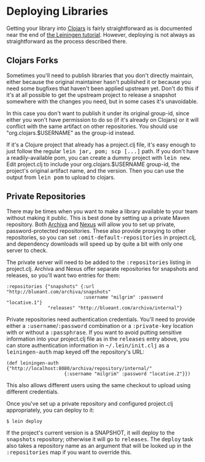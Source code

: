# Deploying Libraries

Getting your library into [Clojars](http://clojars.org) is fairly
straightforward as is documented near the end of
[the Leiningen tutorial](https://github.com/technomancy/leiningen/blob/stable/TUTORIAL.md).
However, deploying is not always as straightforward as the process
described there.

## Clojars Forks

Sometimes you'll need to publish libraries that you don't directly
maintain, either because the original maintainer hasn't published it
or because you need some bugfixes that haven't been applied upstream
yet. Don't do this if it's at all possible to get the upstream project
to release a snapshot somewhere with the changes you need, but in some
cases it's unavoidable.

In this case you don't want to publish it under its original group-id,
since either you won't have permission to do so (if it's already on
Clojars) or it will conflict with the same artifact on other
repositories. You should use "org.clojars.$USERNAME" as the group-id
instead.

If it's a Clojure project that already has a project.clj file, it's
easy enough to just follow the regular <tt>lein jar, pom; scp
[...]</tt> path. If you don't have a readily-available pom, you can
create a dummy project with <tt>lein new</tt>. Edit project.clj to
include your org.clojars.$USERNAME group-id, the project's original
artifact name, and the version. Then you can use the output from
<tt>lein pom</tt> to upload to clojars.

## Private Repositories

There may be times when you want to make a library available to your
team without making it public. This is best done by setting up a
private Maven repository. Both [Archiva](http://archiva.apache.org/)
and [Nexus](http://nexus.sonatype.org/) will allow you to set up
private, password-protected repositories. These also provide proxying
to other repositories, so you can set <tt>:omit-default-repositories</tt>
in project.clj, and dependency downloads will speed up by quite a bit
with only one server to check.

The private server will need to be added to the <tt>:repositories</tt>
listing in project.clj. Archiva and Nexus offer separate repositories
for snapshots and releases, so you'll want two entries for them:

    :repositories {"snapshots" {:url "http://blueant.com/archiva/snapshots"
                                :username "milgrim" :password "locative.1"}
                   "releases" "http://blueant.com/archiva/internal"}

Private repositories need authentication credentials. You'll need to
provide either a <tt>:username</tt>/<tt>:password</tt> combination or
a <tt>:private-key</tt> location with or without a
<tt>:passphrase</tt>. If you want to avoid putting sensitive
information into your project.clj file as in the <tt>releases</tt>
entry above, you can store authentication information in
<tt>~/.lein/init.clj</tt> as a <tt>leiningen-auth</tt> map keyed off
the repository's URL:

    (def leiningen-auth {"http://localhost:8080/archiva/repository/internal/"
                         {:username "milgrim" :password "locative.2"}})

This also allows different users using the same checkout to upload
using different credentials.

Once you've set up a private repository and configured project.clj
appropriately, you can deploy to it:

    $ lein deploy

If the project's current version is a SNAPSHOT, it will deploy to the
<tt>snapshots</tt> repository; otherwise it will go to
<tt>releases</tt>. The <tt>deploy</tt> task also takes a repository
name as an argument that will be looked up in the
<tt>:repositories</tt> map if you want to override this.
